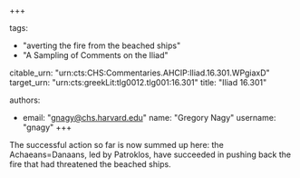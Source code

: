 +++

tags:
- "averting the fire from the beached ships"
- "A Sampling of Comments on the Iliad"

citable_urn: "urn:cts:CHS:Commentaries.AHCIP:Iliad.16.301.WPgiaxD"
target_urn: "urn:cts:greekLit:tlg0012.tlg001:16.301"
title: "Iliad 16.301"

authors:
- email: "gnagy@chs.harvard.edu"
  name: "Gregory Nagy"
  username: "gnagy"
+++

<p>The successful action so far is now summed up here: the Achaeans=Danaans, led by Patroklos, have succeeded in pushing back the fire that had threatened the beached ships.  </p>
